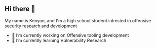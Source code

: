 ## Hi there 👋

My name is Kenyon, and I'm a high school student intrested in offensive security research and development

- 🔭 I’m currently working on Offensive tooling development
- 🌱 I’m currently learning Vulnerability Research

